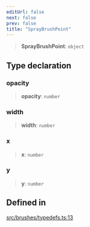 ```yaml
---
editUrl: false
next: false
prev: false
title: "SprayBrushPoint"
---
```


> **SprayBrushPoint**: `object`

## Type declaration

### opacity

> **opacity**: `number`

### width

> **width**: `number`

### x

> **x**: `number`

### y

> **y**: `number`

## Defined in

[src/brushes/typedefs.ts:13](https://github.com/fabricjs/fabric.js/blob/v6.0.0-rc4/src/brushes/typedefs.ts#L13)
